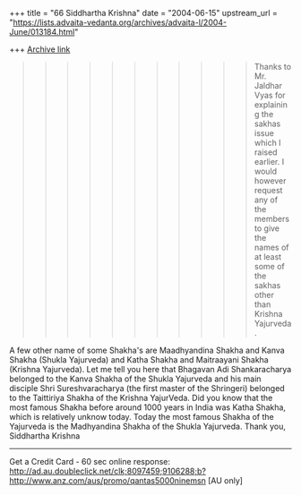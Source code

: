 +++
title = "66 Siddhartha Krishna"
date = "2004-06-15"
upstream_url = "https://lists.advaita-vedanta.org/archives/advaita-l/2004-June/013184.html"

+++
[Archive link](https://lists.advaita-vedanta.org/archives/advaita-l/2004-June/013184.html)

>>>>>>>>>>>Thanks to Mr. Jaldhar Vyas for explaining the sakhas issue which 
>>>>>>>>>>>I
raised earlier.  I would however request any of the members to give
the names of at least some of the sakhas other than Krishna Yajurveda.

A few other name of some Shakha's are Maadhyandina Shakha and Kanva Shakha 
(Shukla Yajurveda) and Katha Shakha and Maitraayani Shakha (Krishna 
Yajurveda).
Let me tell you here that Bhagavan Adi Shankaracharya belonged to the Kanva 
Shakha of the Shukla Yajurveda and his main disciple Shri Sureshvaracharya 
(the first master of the Shringeri) belonged to the Taittiriya Shakha of the 
Krishna YajurVeda.
Did you know that the most famous Shakha before around 1000 years in India 
was Katha Shakha, which is relatively unknow today. Today the most famous 
Shakha of the Yajurveda is the Madhyandina Shakha of the Shukla Yajurveda.
Thank you,
Siddhartha Krishna

_________________________________________________________________
Get a Credit Card - 60 sec online response:   
http://ad.au.doubleclick.net/clk;8097459;9106288;b?http://www.anz.com/aus/promo/qantas5000ninemsn 
   [AU only]


